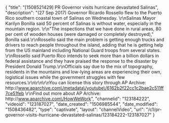 {
    "title": "[1508521429] PR Governor visits hurricane devastated Salinas",
    "description": "(27 Sep 2017) Governor Ricardo Rossello flew to the Puerto Rico southern coastal town of Salinas on Wednesday. \r\nSalinas Mayor Karilyn Bonilla said 50 percent of Salinas is without water, especially in the mountain region. \r\n\"The inspections that we have done in rural areas, 80 per cent of wooden houses (were damaged or completely destroyed),\" Bonilla said.\r\nRossello said the main problem is getting enough trucks and drivers to reach people throughout the island, adding that he is getting help from the US mainland including National Guard troops from several states. \r\nRossello said Puerto Rico intends to seek more than a billion dollars in federal assistance and they have praised the response to the disaster by President Donald Trump.\r\nOfficials say due to the mix of topography, residents in the mountains and low-lying areas are experiencing their own, logistical issues while the government struggles with few resources.\r\n\r\n\r\nYou can license this story through AP Archive: http:\/\/www.aparchive.com\/metadata\/youtube\/6162b2f22cc1c2bae2c511ff7ce51feb \r\nFind out more about AP Archive: http:\/\/www.aparchive.com\/HowWeWork",
    "channelid": "123184222",
    "videoid": "123187027",
    "date_created": "1506985544",
    "date_modified": "1508436482",
    "type": "captivate",
    "layout": "channelVideo",
    "url": "\/c1\/pr-governor-visits-hurricane-devastated-salinas\/123184222-123187027"
}